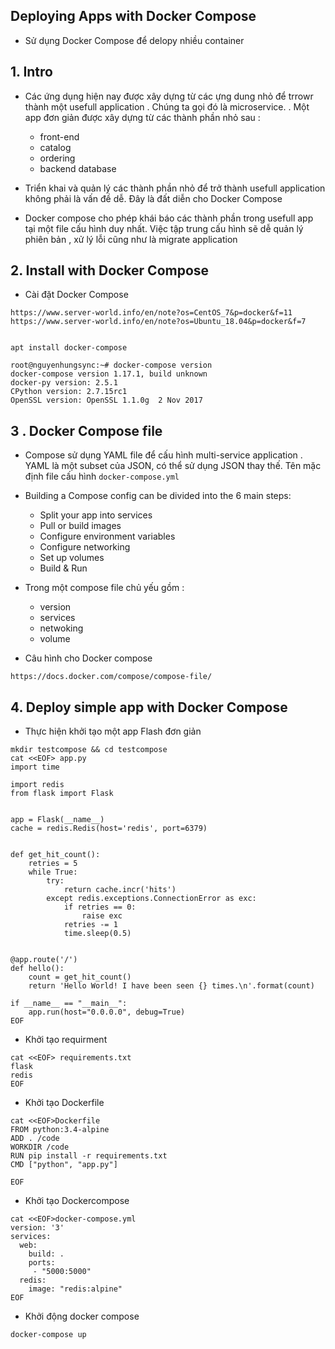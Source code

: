 

## Deploying Apps with Docker Compose


- Sử dụng Docker Compose để delopy nhiều container 


## 1. Intro

- Các ứng dụng hiện nay được xây dựng từ các ựng dung nhỏ để trrowr thành một usefull application . Chúng ta gọi đó là microservice. . Một app đơn giản được xây dựng từ các thành phần nhỏ sau :
    - front-end
    - catalog
    - ordering
    - backend database

- Triển khai và quản lý các thành phần nhỏ để  trở thành usefull application không phải là vấn đề dễ. Đây là đất diễn cho Docker Compose 
- Docker compose cho phép khái báo các thành phần trong usefull app tại một file cấu hình duy nhất. Việc tập trung cấu hình sẽ dễ quản lý phiên bản ,   xử lý lỗi cũng như là migrate application 



## 2. Install with Docker Compose

- Cài đặt Docker Compose
```
https://www.server-world.info/en/note?os=CentOS_7&p=docker&f=11
https://www.server-world.info/en/note?os=Ubuntu_18.04&p=docker&f=7


apt install docker-compose

root@nguyenhungsync:~# docker-compose version
docker-compose version 1.17.1, build unknown
docker-py version: 2.5.1
CPython version: 2.7.15rc1
OpenSSL version: OpenSSL 1.1.0g  2 Nov 2017

```


## 3 . Docker Compose file

- Compose sử dụng YAML file để cấu hình multi-service application . YAML là một subset của JSON, có thể sử dụng JSON thay thế. Tên mặc định file cấu hình `docker-compose.yml`

- Building a Compose config can be divided into the 6 main steps:
    - Split your app into services
    - Pull or build images
    - Configure environment variables
    - Configure networking
    - Set up volumes
    - Build & Run

- Trong một compose file chủ yếu gồm :
    - version
    - services
    - netwoking 
    - volume 


- Câu hình cho Docker compose
```
https://docs.docker.com/compose/compose-file/
```

## 4. Deploy simple app with Docker Compose

- Thực hiện khởi tạo một app Flash đơn giản
```
mkdir testcompose && cd testcompose
cat <<EOF> app.py
import time

import redis
from flask import Flask


app = Flask(__name__)
cache = redis.Redis(host='redis', port=6379)


def get_hit_count():
    retries = 5
    while True:
        try:
            return cache.incr('hits')
        except redis.exceptions.ConnectionError as exc:
            if retries == 0:
                raise exc
            retries -= 1
            time.sleep(0.5)


@app.route('/')
def hello():
    count = get_hit_count()
    return 'Hello World! I have been seen {} times.\n'.format(count)

if __name__ == "__main__":
    app.run(host="0.0.0.0", debug=True)
EOF
```

- Khởi tạo requirment
```
cat <<EOF> requirements.txt
flask
redis
EOF
```


- Khởi tạo Dockerfile
```
cat <<EOF>Dockerfile
FROM python:3.4-alpine
ADD . /code
WORKDIR /code
RUN pip install -r requirements.txt
CMD ["python", "app.py"]

EOF 
```

- Khởi tạo Dockercompose
```
cat <<EOF>docker-compose.yml
version: '3'
services:
  web:
    build: .
    ports:
     - "5000:5000"
  redis:
    image: "redis:alpine"
EOF
```

- Khởi động docker compose
```
docker-compose up
```
